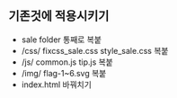 ## 기존것에 적용시키기
 
 - sale folder 통째로 복붙
 - /css/
	fixcss_sale.css
	style_sale.css
	복붙
 - /js/
	common.js
	tip.js 
	복붙
 - /img/
 	flag-1~6.svg
 	복붙
 - index.html 바꿔치기